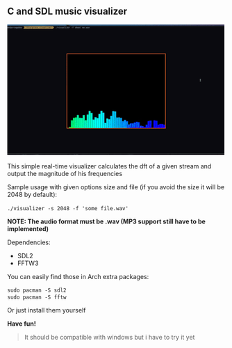 ## C and SDL music visualizer

![Example](gif/example.gif)

This simple real-time visualizer calculates the dft of a given stream and output the magnitude of his frequencies

Sample usage with given options size and file (if you avoid the size it will be 2048 by default):

`./visualizer -s 2048 -f 'some file.wav'`

**NOTE: The audio format must be .wav (MP3 support still have to be implemented)**

Dependencies:
- SDL2
- FFTW3

You can easily find those in Arch extra packages:
```
sudo pacman -S sdl2
sudo pacman -S fftw
```
Or just install them yourself

**__Have fun!__**

>It should be compatible with windows but i have to try it yet

